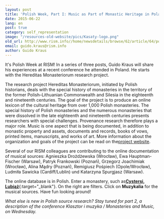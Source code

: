 ```yaml
---
layout: post
title: 'Polish Week, Part I: Music as Part of Monastic Heritage in Poland'
date: 2015-06-22
lang: en
post: true
category: self_representation
image: "/resources-old-website/pics/Kasaty-logo.png"
old_url: http://www.rism.info//home/newsdetails/browse/62/article/64/polish-week-part-i-music-as-part-of-monastic-heritage-in-poland.html
email: guido.kraus@rism.info
author: Guido Kraus
---
```


It's Polish Week at RISM! In a series of three posts, Guido Kraus will share his experiences at a recent conference he attended in Poland. He starts with the Hereditas Monasteriorum research project.


The research project Hereditas Monasteriorum, initiated by Polish historians, deals with the special history of monasteries in the territory of the former Polish–Lithuanian Commonwealth and Silesia in the eighteenth and nineteenth centuries. The goal of the project is to produce an online lexicon of the cultural heritage from over 1,000 Polish monasteries. The special history of Polish monasteries and the numerous monasteries that were dissolved in the late eighteenth and nineteenth centuries presents researchers with special challenges. Provenance research therefore plays a major role. Music is one aspect that is being documented, in addition to monastic property and assets, documents and records, books of vows, printed items, manuscripts, and works of art. More information about the organization and goals of the project can be read on the[project website](http://rism.info/http:// "external-link-new-window").


Several of our RISM colleagues are contributing to the online documentation of musical sources: Agnieszka Drożdżewska (Wrocław), Ewa Hauptman-Fischer (Warsaw), Patryk Frankowski (Poznań), Grzegorz Joachimiak (Wrocław), Alina Mądry (Poznań), Remigiusz Pośpiech (Opole/Wrocław), Ludmiła Sawicka (Cardiff/Lublin) und Katarzyna Spurgjasz (Warsaw).


The online database is in Polish. Enter a monastery, such as[**Cystersi, Lubiąż**](http://pw.kasaty.pl/klasztor/Monastery/489.html){:target="_blank"}. On the right are filters. Click on **Muzykalia** for the musical sources. Have fun looking around!


_What else is new in Polish source research? Stay tuned for part 2, a description of the conference Klasztor i muzyka / Monasteries and Music, on Wednesday._


